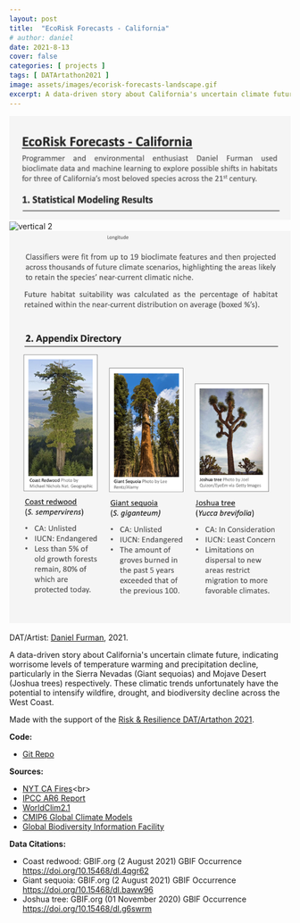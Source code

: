 ```yaml
---
layout: post
title:  "EcoRisk Forecasts - California"
# author: daniel
date: 2021-8-13
cover: false
categories: [ projects ]
tags: [ DATArtathon2021 ]
image: assets/images/ecorisk-forecasts-landscape.gif
excerpt: A data-driven story about California's uncertain climate future, indicating worrisome levels of temperature warming and precipitation decline.
---
```



<img src="assets/images/ecorisk-vertical-1.png" style="border:0px;margin:0px" alt="vertical 1"/><!--
--><img src="assets/images/ecorisk-vertical-2.gif" style="border:0px;margin:0px" alt="vertical 2"/><!--
--><img src="assets/images/ecorisk-vertical-3.png" style="border:0px;margin:0px" alt="vertical 3"/>
<br>

DAT/Artist: [Daniel Furman](http://datartathon.com/fellows/daniel), 2021. 

A data-driven story about California's uncertain climate future, indicating worrisome levels of temperature warming and precipitation decline, particularly in the Sierra Nevadas (Giant sequoias) and Mojave Desert (Joshua trees) respectively. These climatic trends unfortunately have the potential to intensify wildfire, drought, and biodiversity decline across the West Coast.

Made with the support of the [Risk & Resilience DAT/Artathon 2021](https://datartathon.com).

**Code:**

* [Git Repo](https://github.com/daniel-furman/PySDMs)

**Sources:**

* [NYT CA Fires](https://www.nytimes.com/interactive/2020/12/09/climate/redwood-sequoia-tree-fire.html?)<br>
* [IPCC AR6 Report](https://www.ipcc.ch/report/ar6/wg1/)
* [WorldClim2.1](https://www.worldclim.org/data/worldclim21.html)<br>
* [CMIP6 Global Climate Models](https://www.worldclim.org/data/cmip6/cmip6climate.html#)<br>
* [Global Biodiversity Information Facility](https://www.gbif.org)<br>
  
**Data Citations:**
  
* Coast redwood: GBIF.org (2 August 2021) GBIF Occurrence https://doi.org/10.15468/dl.4qgr62
* Giant sequoia: GBIF.org (2 August 2021) GBIF Occurrence https://doi.org/10.15468/dl.baww96
* Joshua tree: GBIF.org (01 November 2020) GBIF Occurrence https://doi.org/10.15468/dl.g6swrm

